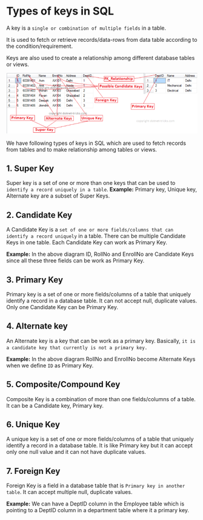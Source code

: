 # Types of keys in SQL

A key is a `single or combination of multiple fields` in a table. 

It is used to fetch or retrieve records/data-rows from data table according to the condition/requirement. 

Keys are also used to create a relationship among different database tables or views.

![](images\sqlkeys.png)


We have following types of keys in SQL which are used to fetch records from tables and to make relationship among tables or views.

## 1. Super Key

Super key is a set of one or more than one keys that can be used to `identify a record uniquely in a table`. **Example:** Primary key, Unique key, Alternate key are a subset of Super Keys.


## 2. Candidate Key

A Candidate Key is a `set of one or more fields/columns that can identify a record uniquely` in a table. There can be multiple Candidate Keys in one table. Each Candidate Key can work as Primary Key.

**Example:** In the above diagram ID, RollNo and EnrollNo are Candidate Keys since all these three fields can be work as Primary Key.


## 3. Primary Key

Primary key is a set of one or more fields/columns of a table that uniquely identify a record in a database table. It can not accept null, duplicate values. Only one Candidate Key can be Primary Key.


## 4. Alternate key

An Alternate key is a key that can be work as a primary key. Basically, `it is a candidate key that currently is not a primary key.`

**Example:** In the above diagram RollNo and EnrollNo become Alternate Keys when we define `ID` as Primary Key.

## 5. Composite/Compound Key

Composite Key is a combination of more than one fields/columns of a table. It can be a Candidate key, Primary key.


## 6. Unique Key

A unique key is a set of one or more fields/columns of a table that uniquely identify a record in a database table. It is like Primary key but it can accept only one null value and it can not have duplicate values. 

## 7. Foreign Key

Foreign Key is a field in a database table that is `Primary key in another table`. It can accept multiple null, duplicate values.

**Example:** We can have a DeptID column in the Employee table which is pointing to a DeptID column in a department table where it a primary key.


